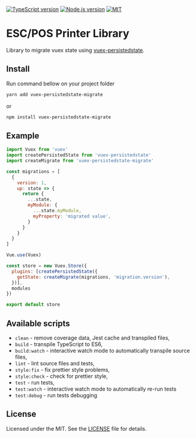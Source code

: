 [![TypeScript version][ts-badge]][typescript-42]
[![Node.js version][nodejs-badge]][nodejs]
[![MIT][license-badge]][LICENSE]

# ESC/POS Printer Library

Library to migrate vuex state using [vuex-persistedstate][vuex-persistedstate].

## Install

Run command bellow on your project folder

```sh
yarn add vuex-persistedstate-migrate
```
or
```sh
npm install vuex-persistedstate-migrate
```

## Example
```js
import Vuex from 'vuex'
import createPersistedState from 'vuex-persistedstate'
import createMigrate from 'vuex-persistedstate-migrate'

const migrations = [
  {
    version: 1,
    up: state => {
      return {
        ...state,
        myModule: {
          ...state.myModule,
          myProperty: 'migrated value',
        }
      }
    }
  }
]

Vue.use(Vuex)

const store = new Vuex.Store({
  plugins: [createPersistedState({
    getState: createMigrate(migrations, 'migration.version'),
  })],
  modules
})

export default store
```

## Available scripts

+ `clean` - remove coverage data, Jest cache and transpiled files,
+ `build` - transpile TypeScript to ES6,
+ `build:watch` - interactive watch mode to automatically transpile source files,
+ `lint` - lint source files and tests,
+ `style:fix` - fix prettier style problems,
+ `style:check` - check for prettier style,
+ `test` - run tests,
+ `test:watch` - interactive watch mode to automatically re-run tests
+ `test:debug` - run tests debugging

## License
Licensed under the MIT. See the [LICENSE](https://github.com/grandchef/vuex-persistedstate-migrate/blob/master/LICENSE) file for details.

[vuex-persistedstate]: https://github.com/robinvdvleuten/vuex-persistedstate#readme
[ts-badge]: https://img.shields.io/badge/TypeScript-4.2-blue.svg
[nodejs-badge]: https://img.shields.io/badge/Node.js->=%2010-blue.svg
[nodejs]: https://nodejs.org/dist/latest-v10.x/docs/api/
[typescript]: https://www.typescriptlang.org/
[typescript-42]: https://www.typescriptlang.org/docs/handbook/release-notes/typescript-4-2.html
[license-badge]: https://img.shields.io/badge/license-MIT-blue.svg
[license]: https://github.com/grandchef/vuex-persistedstate-migrate/blob/master/LICENSE